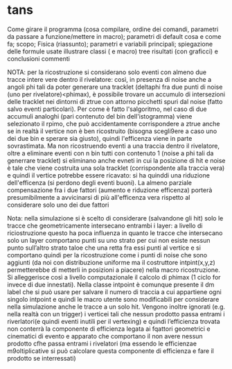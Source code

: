 # tans

Come girare il programma (cosa compilare, ordine dei comandi, parametri da passare a funzione/mettere in macro); parametri di default
cosa e come fa; scopo; Fisica (riassunto); parametri e variabili principali; spiegazione delle formule usate
illustrare classi ( e macro)
tree
risultati (con graficci) e conclusioni
commenti







NOTA: per la ricostruzione si considerano solo eventi con almeno due tracce intere vere dentro il rivelatore: così, in presenza di noise anche a angoli phi tali da poter generare una tracklet (deltaphi fra due punti di noise (uno per rivelatore)<phimax), è possibile trovare un accumulo di intersezioni delle tracklet nei dintorni di ztrue con attorno picchetti spuri dal noise (fatto salvo eventi particolari).
Per come è fatto l'salgoritmo, nel caso di due accumuli analoghi (pari contenuto del bin dell'istogramma) viene selezionato il rpimo, che può accidentamente corrispondere a ztrue anche se in realtà il vertice non è ben ricostruito (bisogna scegli9ere a caso uno dei due bin e sperare sia giusto), quindi l'efficenza viene in parte sovrastimata. Ma non ricostruendo eventi a una traccia dentro il rivelatore, oltre a eliminare eventi con n bin tutti con contenuto 1 (noise a phi tali da generrare tracklet) si eliminano anche evneti in cui la posizione di hit e noise è tale che viene costruita una sola tracklet (corrispondente alla traccia vera) e quindi il vertice potrebbe essere ricavato: si ha quinddi una riduzione dell'efficenza (si perdono degli eventi buoni).
La almeno parziale compensazione fra i due fattori (aumento e riduzione efficenza) porterà presumibilmente a avvicinarsi di più all'efficenza vera rispetto al considerare solo uno dei due fattori 




Nota: nella simulazione si è scelto di considerare (salvandone gli hit) solo le tracce che geometricamente intersecano entrambi i layer: a livello di riciostruzione questo ha poca influenza in quanto le tracce che intersecano solo un layer comportano punti su uno strato per cui non esiste nessun punto sull’altro strato taloe che una retta fra essi punti al vertice e si comportano quindi per la ricostruzione come i punti di noise che sono aggiunti (da noi con distribuzione uniforme ma il costruttore intpint(x,y,z) permetterebbe di metterli in posizioni a piacere) nella macro ricostruzione. Si alleggerisce così a livello computazionale il calcolo di phimax (1 ciclo for invece di due innestati). Nella classe intpoint è comunque presente il dm label che si può usare per salvare il numero di traccia a cui appartiene ogni singolo intpoint e quindi le macro utente sono modificabili per considerare nella simulazione anche le tracce a un solo hit. Vengono inoltre ignorati (e.g. nella realtà con un trigger) i verticei tali che nessun prodotto passa entrami i riverlatori(e quindi eventi inutili per il vertexing)  e quindi l’efficienza trovata non conterrà la componente di efficienza legata ai fqattori geometrici e cinematici di evento e apparato che comportano il non avere nessun prodotto cfhe passa entrami i rivelatori (ma essendo le efficienzae m9oltiplicative si può calcolare questa componente di efficienza e fare il prodotto se interressati)
